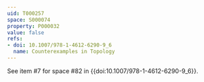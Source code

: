 ```yaml
---
uid: T000257
space: S000074
property: P000032
value: false
refs:
- doi: 10.1007/978-1-4612-6290-9_6
  name: Counterexamples in Topology
---
```


See item #7 for space #82 in {{doi:10.1007/978-1-4612-6290-9_6}}.
